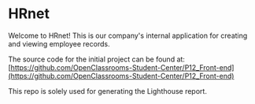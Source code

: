 # HRnet
Welcome to HRnet! This is our company's internal application for creating and viewing employee records.

The source code for the initial project can be found at: [https://github.com/OpenClassrooms-Student-Center/P12_Front-end](https://github.com/OpenClassrooms-Student-Center/P12_Front-end)

This repo is solely used for generating the Lighthouse report.
